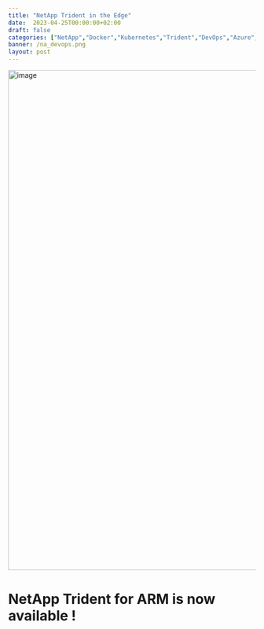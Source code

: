 ```yaml
---
title: "NetApp Trident in the Edge"
date:  2023-04-25T00:00:00+02:00
draft: false
categories: ["NetApp","Docker","Kubernetes","Trident","DevOps","Azure","GCP","AstraControl"]
banner: /na_devops.png
layout: post
---
```



﻿<img width="1019" alt="image" src="https://user-images.githubusercontent.com/36699674/152789722-b6b828da-d03a-478c-9ba4-932d2f148aea.png">

# NetApp Trident for ARM is now available !

